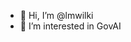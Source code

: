 - 👋 Hi, I’m @lmwilki
- 👀 I’m interested in GovAI

<!---
lmwilki/lmwilki is a ✨ special ✨ repository because its `README.md` (this file) appears on your GitHub profile.
You can click the Preview link to take a look at your changes.
--->
